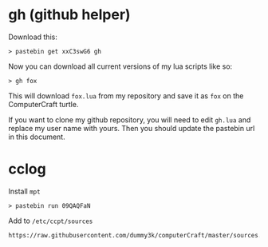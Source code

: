 gh (github helper)
==================

Download this:
```
> pastebin get xxC3swG6 gh
```

Now you can download all current versions of my lua scripts like so:
```
> gh fox
```

This will download ```fox.lua``` from my repository and save it as
```fox``` on the ComputerCraft turtle.

If you want to clone my github repository, you will need to edit ```gh.lua``` and replace my user name with yours. Then you should update the pastebin url in this document.


cclog
=====

Install ```mpt```

```
> pastebin run 09QAQFaN
```

Add to ```/etc/ccpt/sources```
```
https://raw.githubusercontent.com/dummy3k/computerCraft/master/sources.txt
```

